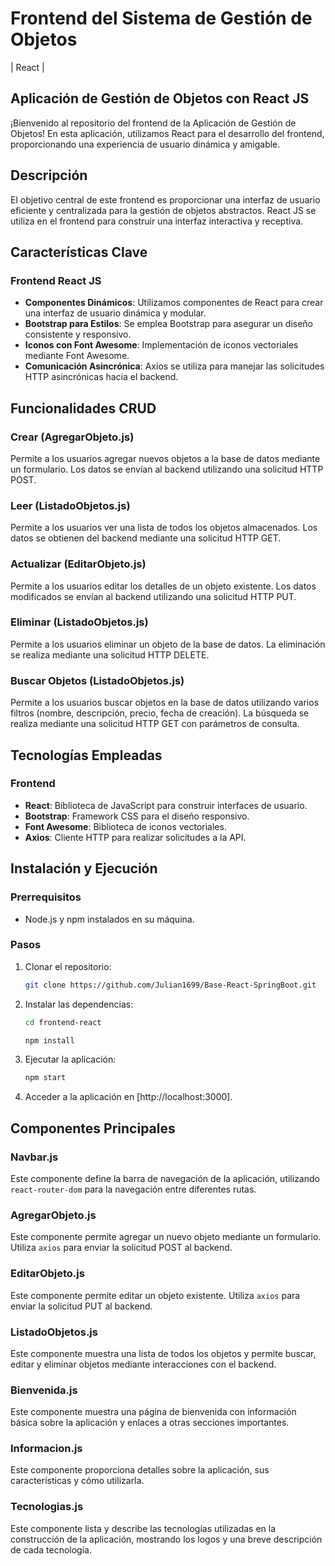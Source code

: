 # Frontend del Sistema de Gestión de Objetos 

| React |

## Aplicación de Gestión de Objetos con React JS

¡Bienvenido al repositorio del frontend de la Aplicación de Gestión de Objetos! En esta aplicación, utilizamos React para el desarrollo del frontend, proporcionando una experiencia de usuario dinámica y amigable.

## Descripción

El objetivo central de este frontend es proporcionar una interfaz de usuario eficiente y centralizada para la gestión de objetos abstractos. React JS se utiliza en el frontend para construir una interfaz interactiva y receptiva.

## Características Clave

### Frontend React JS
- **Componentes Dinámicos**: Utilizamos componentes de React para crear una interfaz de usuario dinámica y modular.
- **Bootstrap para Estilos**: Se emplea Bootstrap para asegurar un diseño consistente y responsivo.
- **Iconos con Font Awesome**: Implementación de iconos vectoriales mediante Font Awesome.
- **Comunicación Asincrónica**: Axios se utiliza para manejar las solicitudes HTTP asincrónicas hacia el backend.

## Funcionalidades CRUD

### Crear (AgregarObjeto.js)
Permite a los usuarios agregar nuevos objetos a la base de datos mediante un formulario. Los datos se envían al backend utilizando una solicitud HTTP POST.

### Leer (ListadoObjetos.js)
Permite a los usuarios ver una lista de todos los objetos almacenados. Los datos se obtienen del backend mediante una solicitud HTTP GET.

### Actualizar (EditarObjeto.js)
Permite a los usuarios editar los detalles de un objeto existente. Los datos modificados se envían al backend utilizando una solicitud HTTP PUT.

### Eliminar (ListadoObjetos.js)
Permite a los usuarios eliminar un objeto de la base de datos. La eliminación se realiza mediante una solicitud HTTP DELETE.

### Buscar Objetos (ListadoObjetos.js)
Permite a los usuarios buscar objetos en la base de datos utilizando varios filtros (nombre, descripción, precio, fecha de creación). La búsqueda se realiza mediante una solicitud HTTP GET con parámetros de consulta.

## Tecnologías Empleadas

### Frontend
- **React**: Biblioteca de JavaScript para construir interfaces de usuario.
- **Bootstrap**: Framework CSS para el diseño responsivo.
- **Font Awesome**: Biblioteca de iconos vectoriales.
- **Axios**: Cliente HTTP para realizar solicitudes a la API.

## Instalación y Ejecución

### Prerrequisitos

- Node.js y npm instalados en su máquina.

### Pasos

1. Clonar el repositorio:

    ```bash
    git clone https://github.com/Julian1699/Base-React-SpringBoot.git
    ```

2. Instalar las dependencias:

    ```bash
    cd frontend-react
    ```

    ```bash
    npm install
    ```

3. Ejecutar la aplicación:
    ```bash
    npm start
    ```

4. Acceder a la aplicación en [http://localhost:3000].

## Componentes Principales

### Navbar.js
Este componente define la barra de navegación de la aplicación, utilizando `react-router-dom` para la navegación entre diferentes rutas.

### AgregarObjeto.js
Este componente permite agregar un nuevo objeto mediante un formulario. Utiliza `axios` para enviar la solicitud POST al backend.

### EditarObjeto.js
Este componente permite editar un objeto existente. Utiliza `axios` para enviar la solicitud PUT al backend.

### ListadoObjetos.js
Este componente muestra una lista de todos los objetos y permite buscar, editar y eliminar objetos mediante interacciones con el backend.

### Bienvenida.js
Este componente muestra una página de bienvenida con información básica sobre la aplicación y enlaces a otras secciones importantes.

### Informacion.js
Este componente proporciona detalles sobre la aplicación, sus características y cómo utilizarla.

### Tecnologias.js
Este componente lista y describe las tecnologías utilizadas en la construcción de la aplicación, mostrando los logos y una breve descripción de cada tecnología.
